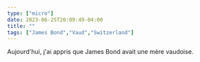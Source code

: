 ```yaml
---
type: ["micro"]
date: 2023-06-25T20:09:49-04:00
title: ""
tags: ["James Bond","Vaud","Switzerland"]
---
```

Aujourd'hui, j'ai appris que James Bond avait une mère vaudoise.
